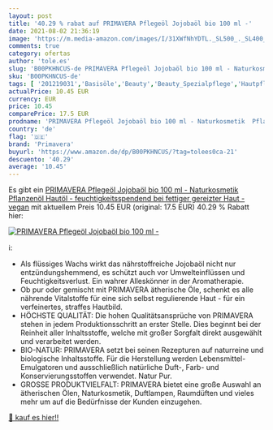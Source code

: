 ```yaml
---
layout: post
title: '40.29 % rabat auf PRIMAVERA Pflegeöl Jojobaöl bio 100 ml -'
date: 2021-08-02 21:36:19
image: 'https://m.media-amazon.com/images/I/31XWfNhYDTL._SL500_._SL400_.jpg'
comments: true
category: ofertas
author: 'tole.es'
slug: 'B00PKHNCUS-de PRIMAVERA Pflegeöl Jojobaöl bio 100 ml - Naturkosmetik...'
sku: 'B00PKHNCUS-de'
tags: [ '201219031','Basisöle','Beauty','Beauty_Spezialpflege','Hautpflege','Hersteller-Shops','Körper-Feuchtigkeitspflege','Körperpflege','Körperöle','Primavera Life Shop','Produkte','primavera', ]
actualPrice: 10.45 EUR
currency: EUR
price: 10.45
comparePrice: 17.5 EUR
prodname: 'PRIMAVERA Pflegeöl Jojobaöl bio 100 ml - Naturkosmetik  Pflanzenöl  Hautöl - feuchtigkeitsspendend bei fettiger  gereizter Haut - vegan'
country: 'de'
flag: '🇩🇪'
brand: 'Primavera'
buyurl: 'https://www.amazon.de/dp/B00PKHNCUS/?tag=tolees0ca-21'
descuento: '40.29'
average: '10.45'
---
```


Es gibt ein [PRIMAVERA Pflegeöl Jojobaöl bio 100 ml - Naturkosmetik  Pflanzenöl  Hautöl - feuchtigkeitsspendend bei fettiger  gereizter Haut - vegan](https://www.amazon.de/dp/B00PKHNCUS/?tag=tolees0ca-21) mit aktuellem Preis 10.45 EUR (original: 17.5 EUR) 40.29 % Rabatt hier:

[![PRIMAVERA Pflegeöl Jojobaöl bio 100 ml -](https://m.media-amazon.com/images/I/31XWfNhYDTL._SL500_._SL400_.jpg)](https://www.amazon.de/dp/B00PKHNCUS/?tag=tolees0ca-21)

ℹ️:

- Als flüssiges Wachs wirkt das nährstoffreiche Jojobaöl nicht nur entzündungshemmend, es schützt auch vor Umwelteinflüssen und Feuchtigkeitsverlust. Ein wahrer Alleskönner in der Aromatherapie.
- Ob pur oder gemischt mit PRIMAVERA ätherische Öle, schenkt es alle nährende Vitalstoffe für eine sich selbst regulierende Haut - für ein verfeinertes, straffes Hautbild.
- HÖCHSTE QUALITÄT: Die hohen Qualitätsansprüche von PRIMAVERA stehen in jedem Produktionsschritt an erster Stelle. Dies beginnt bei der Reinheit aller Inhaltsstoffe, welche mit großer Sorgfalt direkt ausgewählt und verarbeitet werden.
- BIO-NATUR: PRIMAVERA setzt bei seinen Rezepturen auf naturreine und biologische Inhaltsstoffe. Für die Herstellung werden Lebensmittel-Emulgatoren und ausschließlich natürliche Duft-, Farb- und Konservierungsstoffen verwendet. Natur Pur.
- GROSSE PRODUKTVIELFALT: PRIMAVERA bietet eine große Auswahl an ätherischen Ölen, Naturkosmetik, Duftlampen, Raumdüften und vieles mehr um auf die Bedürfnisse der Kunden einzugehen.

[🛒 kauf es hier!!](https://www.amazon.de/dp/B00PKHNCUS/?tag=tolees0ca-21)
